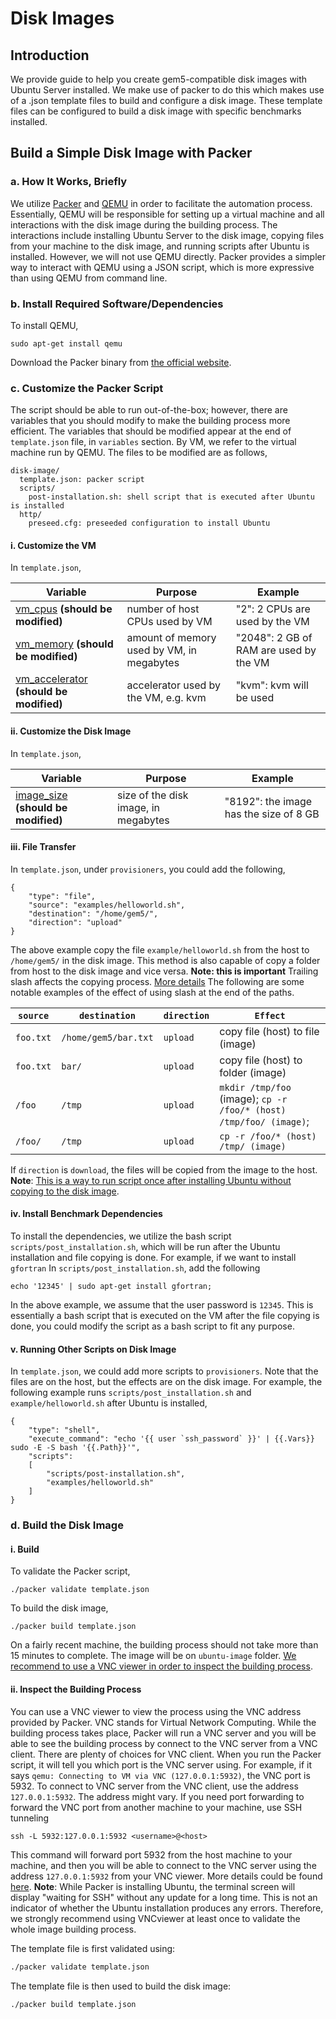 # Disk Images

## Introduction

We provide guide to help you create gem5-compatible disk images with Ubuntu Server installed. We make use of packer to do this which makes use of a .json template files to build and configure a disk image. These template files can be configured to build a disk image with specific benchmarks installed.



## Build a Simple Disk Image with Packer
<a name="packerbriefly"></a>
### a. How It Works, Briefly
We utilize [Packer](https://www.packer.io/) and [QEMU](https://www.qemu.org/) in order to facilitate the automation process.
Essentially, QEMU will be responsible for setting up a virtual machine and all interactions with the disk image during the building process.
The interactions include installing Ubuntu Server to the disk image, copying files from your machine to the disk image, and running scripts after Ubuntu is installed.
However, we will not use QEMU directly.
Packer provides a simpler way to interact with QEMU using a JSON script, which is more expressive than using QEMU from command line.
<a name="dependencies"></a>
### b. Install Required Software/Dependencies
To install QEMU,
```shell
sudo apt-get install qemu
```
Download the Packer binary from [the official website](https://www.packer.io/downloads.html).
<a name="customizing"></a>
### c. Customize the Packer Script
The script should be able to run out-of-the-box; however, there are variables that you should modify to make the building process more efficient.
The variables that should be modified appear at the end of `template.json` file, in `variables` section.
By VM, we refer to the virtual machine run by QEMU.
The files to be modified are as follows,
```shell
disk-image/
  template.json: packer script
  scripts/
    post-installation.sh: shell script that is executed after Ubuntu is installed
  http/
    preseed.cfg: preseeded configuration to install Ubuntu
```

<a name="customizingVM"></a>
#### i. Customize the VM
In `template.json`,

| Variable         | Purpose     | Example  |
| ---------------- |-------------|----------|
| [vm_cpus](https://www.packer.io/docs/builders/qemu.html#cpus) **(should be modified)** | number of host CPUs used by VM | "2": 2 CPUs are used by the VM |
| [vm_memory](https://www.packer.io/docs/builders/qemu.html#memory) **(should be modified)** | amount of memory used by VM, in megabytes | "2048": 2 GB of RAM are used by the VM |
| [vm_accelerator](https://www.packer.io/docs/builders/qemu.html#accelerator) **(should be modified)** | accelerator used by the VM, e.g. kvm | "kvm": kvm will be used |

<a name="customizingscripts"></a>
#### ii. Customize the Disk Image
In `template.json`,

| Variable        | Purpose     | Example  |
| ---------------- |-------------|----------|
| [image_size](https://www.packer.io/docs/builders/qemu.html#disk_size) **(should be modified)** | size of the disk image, in megabytes | "8192": the image has the size of 8 GB  |

<a name="customizingscripts2"></a>
#### iii. File Transfer
In `template.json`, under `provisioners`, you could add the following,
```shell
{
    "type": "file",
    "source": "examples/helloworld.sh",
    "destination": "/home/gem5/",
    "direction": "upload"
}
```
The above example copy the file `example/helloworld.sh` from the host to `/home/gem5/` in the disk image.
This method is also capable of copy a folder from host to the disk image and vice versa.
**Note: this is important** Trailing slash affects the copying process. [More details](https://www.packer.io/docs/provisioners/file.html#directory-uploads)
The following are some notable examples of the effect of using slash at the end of the paths.

| `source`        | `destination`     | `direction`  |  `Effect`  |
| ---------------- |-------------|----------|-----|
| `foo.txt` | `/home/gem5/bar.txt` | `upload` | copy file (host) to file (image) |
| `foo.txt` | `bar/` | `upload` | copy file (host) to folder (image) |
| `/foo` | `/tmp` | `upload` | `mkdir /tmp/foo` (image);  `cp -r /foo/* (host) /tmp/foo/ (image)`; |
| `/foo/` | `/tmp` | `upload` | `cp -r /foo/* (host) /tmp/ (image)` |

If `direction` is `download`, the files will be copied from the image to the host.
**Note**: [This is a way to run script once after installing Ubuntu without copying to the disk image](#customizingscripts3).

<a name="customizingscripts3"></a>
#### iv. Install Benchmark Dependencies
To install the dependencies, we utilize the bash script `scripts/post_installation.sh`, which will be run after the Ubuntu installation and file copying is done.
For example, if we want to install `gfortran` In `scripts/post_installation.sh`, add the following
```shell
echo '12345' | sudo apt-get install gfortran;
```
In the above example, we assume that the user password is `12345`.
This is essentially a bash script that is executed on the VM after the file copying is done, you could modify the script as a bash script to fit any purpose.
<a name="customizingscripts4"></a>
#### v. Running Other Scripts on Disk Image
In `template.json`, we could add more scripts to `provisioners`.
Note that the files are on the host, but the effects are on the disk image.
For example, the following example runs `scripts/post_installation.sh` and `example/helloworld.sh` after Ubuntu is installed,
```shell
{
    "type": "shell",
    "execute_command": "echo '{{ user `ssh_password` }}' | {{.Vars}} sudo -E -S bash '{{.Path}}'",
    "scripts":
    [
        "scripts/post-installation.sh",
        "examples/helloworld.sh"
    ]
}
```
<a name="buildsimple"></a>
### d. Build the Disk Image
<a name="simplebuild"></a>
#### i. Build
To validate the Packer script,
```shell
./packer validate template.json
```
To build the disk image,
```shell
./packer build template.json
```
On a fairly recent machine, the building process should not take more than 15 minutes to complete.
The image will be on `ubuntu-image` folder.
[We recommend to use a VNC viewer in order to inspect the building process](#inspect).
<a name="inspect"></a>
#### ii. Inspect the Building Process
You can use a VNC viewer to view the process using the VNC address provided by Packer.
VNC stands for Virtual Network Computing.
While the building process takes place, Packer will run a VNC server and you will be able to see the building process by connect to the VNC server from a VNC client.
There are plenty of choices for VNC client. When you run the Packer script, it will tell you which port is the VNC server using. For example, if it says `qemu: Connecting to VM via VNC (127.0.0.1:5932)`, the VNC port is 5932.
To connect to VNC server from the VNC client, use the address `127.0.0.1:5932`. The address might vary.
If you need port forwarding to forward the VNC port from another machine to your machine, use SSH tunneling
```shell
ssh -L 5932:127.0.0.1:5932 <username>@<host>
```
This command will forward port 5932 from the host machine to your machine, and then you will be able to connect to the VNC server using the address `127.0.0.1:5932` from your VNC viewer.
More details could be found [here](https://www.cl.cam.ac.uk/research/dtg/attarchive/vnc/sshvnc.html).
**Note**: While Packer is installing Ubuntu, the terminal screen will display "waiting for SSH" without any update for a long time.
This is not an indicator of whether the Ubuntu installation produces any errors.
Therefore, we strongly recommend using VNCviewer at least once to validate the whole image building process.
<a name="checking"></a>


The template file is first validated using:
```sh
./packer validate template.json
```
The template file is then used to build the disk image:
```sh
./packer build template.json
```
